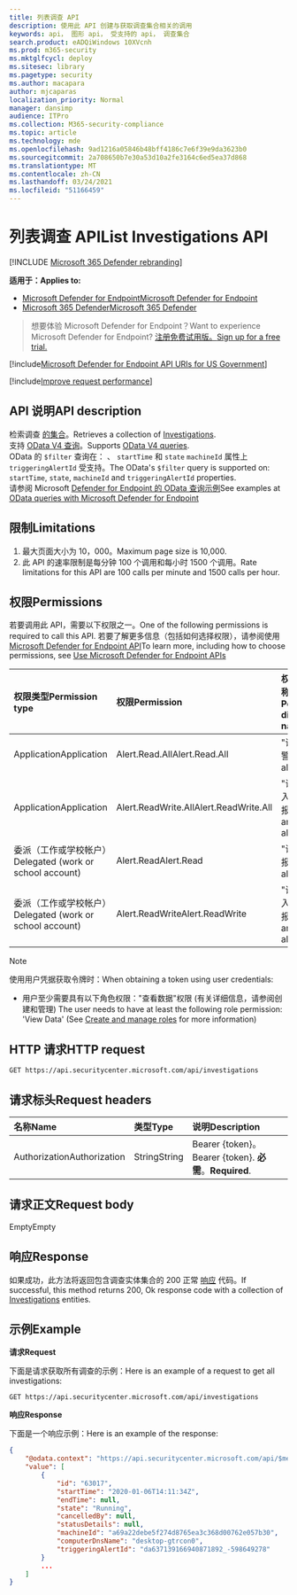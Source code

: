 ```yaml
---
title: 列表调查 API
description: 使用此 API 创建与获取调查集合相关的调用
keywords: api， 图形 api， 受支持的 api， 调查集合
search.product: eADQiWindows 10XVcnh
ms.prod: m365-security
ms.mktglfcycl: deploy
ms.sitesec: library
ms.pagetype: security
ms.author: macapara
author: mjcaparas
localization_priority: Normal
manager: dansimp
audience: ITPro
ms.collection: M365-security-compliance
ms.topic: article
ms.technology: mde
ms.openlocfilehash: 9ad1216a05846b48bff4186c7e6f39e9da3623b0
ms.sourcegitcommit: 2a708650b7e30a53d10a2fe3164c6ed5ea37d868
ms.translationtype: MT
ms.contentlocale: zh-CN
ms.lasthandoff: 03/24/2021
ms.locfileid: "51166459"
---
```

# <a name="list-investigations-api"></a><span data-ttu-id="15bac-104">列表调查 API</span><span class="sxs-lookup"><span data-stu-id="15bac-104">List Investigations API</span></span>

[!INCLUDE [Microsoft 365 Defender rebranding](../../includes/microsoft-defender.md)]

<span data-ttu-id="15bac-105">**适用于：**</span><span class="sxs-lookup"><span data-stu-id="15bac-105">**Applies to:**</span></span>
- [<span data-ttu-id="15bac-106">Microsoft Defender for Endpoint</span><span class="sxs-lookup"><span data-stu-id="15bac-106">Microsoft Defender for Endpoint</span></span>](https://go.microsoft.com/fwlink/p/?linkid=2154037)
- [<span data-ttu-id="15bac-107">Microsoft 365 Defender</span><span class="sxs-lookup"><span data-stu-id="15bac-107">Microsoft 365 Defender</span></span>](https://go.microsoft.com/fwlink/?linkid=2118804)

> <span data-ttu-id="15bac-108">想要体验 Microsoft Defender for Endpoint？</span><span class="sxs-lookup"><span data-stu-id="15bac-108">Want to experience Microsoft Defender for Endpoint?</span></span> [<span data-ttu-id="15bac-109">注册免费试用版。</span><span class="sxs-lookup"><span data-stu-id="15bac-109">Sign up for a free trial.</span></span>](https://www.microsoft.com/microsoft-365/windows/microsoft-defender-atp?ocid=docs-wdatp-exposedapis-abovefoldlink) 

[!include[Microsoft Defender for Endpoint API URIs for US Government](../../includes/microsoft-defender-api-usgov.md)]

[!include[Improve request performance](../../includes/improve-request-performance.md)]


## <a name="api-description"></a><span data-ttu-id="15bac-110">API 说明</span><span class="sxs-lookup"><span data-stu-id="15bac-110">API description</span></span>
<span data-ttu-id="15bac-111">检索调查 [的集合](investigation.md)。</span><span class="sxs-lookup"><span data-stu-id="15bac-111">Retrieves a collection of [Investigations](investigation.md).</span></span>
<br><span data-ttu-id="15bac-112">支持 [OData V4 查询](https://www.odata.org/documentation/)。</span><span class="sxs-lookup"><span data-stu-id="15bac-112">Supports [OData V4 queries](https://www.odata.org/documentation/).</span></span>
<br><span data-ttu-id="15bac-113">OData 的 ```$filter``` 查询在： 、 ```startTime``` 和 ```state``` ```machineId``` 属性上 ```triggeringAlertId``` 受支持。</span><span class="sxs-lookup"><span data-stu-id="15bac-113">The OData's ```$filter``` query is supported on: ```startTime```, ```state```, ```machineId``` and ```triggeringAlertId``` properties.</span></span>
<br><span data-ttu-id="15bac-114">请参阅 Microsoft [Defender for Endpoint 的 OData 查询示例](exposed-apis-odata-samples.md)</span><span class="sxs-lookup"><span data-stu-id="15bac-114">See examples at [OData queries with Microsoft Defender for Endpoint](exposed-apis-odata-samples.md)</span></span>


## <a name="limitations"></a><span data-ttu-id="15bac-115">限制</span><span class="sxs-lookup"><span data-stu-id="15bac-115">Limitations</span></span>
1. <span data-ttu-id="15bac-116">最大页面大小为 10，000。</span><span class="sxs-lookup"><span data-stu-id="15bac-116">Maximum page size is 10,000.</span></span>
2. <span data-ttu-id="15bac-117">此 API 的速率限制是每分钟 100 个调用和每小时 1500 个调用。</span><span class="sxs-lookup"><span data-stu-id="15bac-117">Rate limitations for this API are 100 calls per minute and 1500 calls per hour.</span></span> 


## <a name="permissions"></a><span data-ttu-id="15bac-118">权限</span><span class="sxs-lookup"><span data-stu-id="15bac-118">Permissions</span></span>
<span data-ttu-id="15bac-119">若要调用此 API，需要以下权限之一。</span><span class="sxs-lookup"><span data-stu-id="15bac-119">One of the following permissions is required to call this API.</span></span> <span data-ttu-id="15bac-120">若要了解更多信息（包括如何选择权限），请参阅使用 [Microsoft Defender for Endpoint API](apis-intro.md)</span><span class="sxs-lookup"><span data-stu-id="15bac-120">To learn more, including how to choose permissions, see [Use Microsoft Defender for Endpoint APIs](apis-intro.md)</span></span>

<span data-ttu-id="15bac-121">权限类型</span><span class="sxs-lookup"><span data-stu-id="15bac-121">Permission type</span></span> |   <span data-ttu-id="15bac-122">权限</span><span class="sxs-lookup"><span data-stu-id="15bac-122">Permission</span></span>  |   <span data-ttu-id="15bac-123">权限显示名称</span><span class="sxs-lookup"><span data-stu-id="15bac-123">Permission display name</span></span>
:---|:---|:---
<span data-ttu-id="15bac-124">Application</span><span class="sxs-lookup"><span data-stu-id="15bac-124">Application</span></span> |   <span data-ttu-id="15bac-125">Alert.Read.All</span><span class="sxs-lookup"><span data-stu-id="15bac-125">Alert.Read.All</span></span> |    <span data-ttu-id="15bac-126">"读取所有警报"</span><span class="sxs-lookup"><span data-stu-id="15bac-126">'Read all alerts'</span></span>
<span data-ttu-id="15bac-127">Application</span><span class="sxs-lookup"><span data-stu-id="15bac-127">Application</span></span> |   <span data-ttu-id="15bac-128">Alert.ReadWrite.All</span><span class="sxs-lookup"><span data-stu-id="15bac-128">Alert.ReadWrite.All</span></span> |   <span data-ttu-id="15bac-129">"读取和写入所有警报"</span><span class="sxs-lookup"><span data-stu-id="15bac-129">'Read and write all alerts'</span></span>
<span data-ttu-id="15bac-130">委派（工作或学校帐户）</span><span class="sxs-lookup"><span data-stu-id="15bac-130">Delegated (work or school account)</span></span> | <span data-ttu-id="15bac-131">Alert.Read</span><span class="sxs-lookup"><span data-stu-id="15bac-131">Alert.Read</span></span> | <span data-ttu-id="15bac-132">"读取警报"</span><span class="sxs-lookup"><span data-stu-id="15bac-132">'Read alerts'</span></span>
<span data-ttu-id="15bac-133">委派（工作或学校帐户）</span><span class="sxs-lookup"><span data-stu-id="15bac-133">Delegated (work or school account)</span></span> | <span data-ttu-id="15bac-134">Alert.ReadWrite</span><span class="sxs-lookup"><span data-stu-id="15bac-134">Alert.ReadWrite</span></span> | <span data-ttu-id="15bac-135">"读取和写入警报"</span><span class="sxs-lookup"><span data-stu-id="15bac-135">'Read and write alerts'</span></span>

>[!Note]
> <span data-ttu-id="15bac-136">使用用户凭据获取令牌时：</span><span class="sxs-lookup"><span data-stu-id="15bac-136">When obtaining a token using user credentials:</span></span>
>- <span data-ttu-id="15bac-137">用户至少需要具有以下角色权限："查看数据"权限 (有关详细信息，请参阅创建和管理) [](user-roles.md)</span><span class="sxs-lookup"><span data-stu-id="15bac-137">The user needs to have at least the following role permission: 'View Data' (See [Create and manage roles](user-roles.md) for more information)</span></span>

## <a name="http-request"></a><span data-ttu-id="15bac-138">HTTP 请求</span><span class="sxs-lookup"><span data-stu-id="15bac-138">HTTP request</span></span>
```
GET https://api.securitycenter.microsoft.com/api/investigations
```

## <a name="request-headers"></a><span data-ttu-id="15bac-139">请求标头</span><span class="sxs-lookup"><span data-stu-id="15bac-139">Request headers</span></span>

<span data-ttu-id="15bac-140">名称</span><span class="sxs-lookup"><span data-stu-id="15bac-140">Name</span></span> | <span data-ttu-id="15bac-141">类型</span><span class="sxs-lookup"><span data-stu-id="15bac-141">Type</span></span> | <span data-ttu-id="15bac-142">说明</span><span class="sxs-lookup"><span data-stu-id="15bac-142">Description</span></span>
:---|:---|:---
<span data-ttu-id="15bac-143">Authorization</span><span class="sxs-lookup"><span data-stu-id="15bac-143">Authorization</span></span> | <span data-ttu-id="15bac-144">String</span><span class="sxs-lookup"><span data-stu-id="15bac-144">String</span></span> | <span data-ttu-id="15bac-145">Bearer {token}。</span><span class="sxs-lookup"><span data-stu-id="15bac-145">Bearer {token}.</span></span> <span data-ttu-id="15bac-146">**必需**。</span><span class="sxs-lookup"><span data-stu-id="15bac-146">**Required**.</span></span>


## <a name="request-body"></a><span data-ttu-id="15bac-147">请求正文</span><span class="sxs-lookup"><span data-stu-id="15bac-147">Request body</span></span>
<span data-ttu-id="15bac-148">Empty</span><span class="sxs-lookup"><span data-stu-id="15bac-148">Empty</span></span>

## <a name="response"></a><span data-ttu-id="15bac-149">响应</span><span class="sxs-lookup"><span data-stu-id="15bac-149">Response</span></span>
<span data-ttu-id="15bac-150">如果成功，此方法将返回包含调查实体集合的 200 正常 [响应](investigation.md) 代码。</span><span class="sxs-lookup"><span data-stu-id="15bac-150">If successful, this method returns 200, Ok response code with a collection of [Investigations](investigation.md) entities.</span></span>


## <a name="example"></a><span data-ttu-id="15bac-151">示例</span><span class="sxs-lookup"><span data-stu-id="15bac-151">Example</span></span>

<span data-ttu-id="15bac-152">**请求**</span><span class="sxs-lookup"><span data-stu-id="15bac-152">**Request**</span></span>

<span data-ttu-id="15bac-153">下面是请求获取所有调查的示例：</span><span class="sxs-lookup"><span data-stu-id="15bac-153">Here is an example of a request to get all investigations:</span></span> 

```
GET https://api.securitycenter.microsoft.com/api/investigations
```

<span data-ttu-id="15bac-154">**响应**</span><span class="sxs-lookup"><span data-stu-id="15bac-154">**Response**</span></span>

<span data-ttu-id="15bac-155">下面是一个响应示例：</span><span class="sxs-lookup"><span data-stu-id="15bac-155">Here is an example of the response:</span></span>

```json
{
    "@odata.context": "https://api.securitycenter.microsoft.com/api/$metadata#Investigations",
    "value": [
        {
            "id": "63017",
            "startTime": "2020-01-06T14:11:34Z",
            "endTime": null,
            "state": "Running",
            "cancelledBy": null,
            "statusDetails": null,
            "machineId": "a69a22debe5f274d8765ea3c368d00762e057b30",
            "computerDnsName": "desktop-gtrcon0",
            "triggeringAlertId": "da637139166940871892_-598649278"
        }
        ...
    ]
}
```
